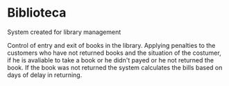 # Biblioteca
System created for library management 

Control of entry and exit of books in the library.
Applying penalties to the customers who have not returned books and the situation of the costumer, if he is avaliable to take
a book or he didn't payed or he not returned the book. If the book was not returned the system calculates the bills 
based on days of delay in returning.
